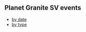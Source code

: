 ## Planet Granite SV events

* [by date](https://github.com/r1cc4rdo/scraper/blob/master/event_by_date.md)
* [by type](https://github.com/r1cc4rdo/scraper/blob/master/event_by_type.md)
